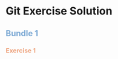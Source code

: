 # Git Exercise Solution

## <span style="color:#79A7D3"> Bundle 1</span>

### <span style="color:#EEA47FFF">Exercise 1</span>
